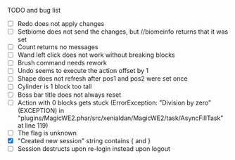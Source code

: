 TODO and bug list
- [ ] Redo does not apply changes
- [ ] Setbiome does not send the changes, but //biomeinfo returns that it was set
- [ ] Count returns no messages
- [ ] Wand left click does not work without breaking blocks
- [ ] Brush command needs rework
- [ ] Undo seems to execute the action offset by 1
- [ ] Shape does not refresh after pos1 and pos2 were set once
- [ ] Cylinder is 1 block too tall
- [ ] Boss bar title does not always reset
- [ ] Action with 0 blocks gets stuck (ErrorException: "Division by zero" (EXCEPTION) in "plugins/MagicWE2.phar/src/xenialdan/MagicWE2/task/AsyncFillTask" at line 119)
- [ ] The flag  is unknown
- [x] "Created new session" string contains { and }
- [ ] Session destructs upon re-login instead upon logout